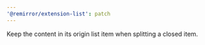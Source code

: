```yaml
---
'@remirror/extension-list': patch
---
```


Keep the content in its origin list item when splitting a closed item.

